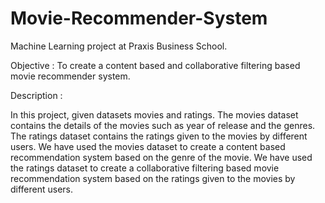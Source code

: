 # Movie-Recommender-System
Machine Learning project at Praxis Business School.

Objective : To create a content based and collaborative filtering based movie recommender system.

Description :

In this project, given datasets movies and ratings. The movies dataset contains the details of the movies such as year of release and the genres. The ratings dataset contains the ratings given to the movies by different users. We have used the movies dataset to create a content based recommendation system based on the genre of the movie. We have used the ratings dataset to create a collaborative filtering based movie recommendation system based on the ratings given to the movies by different users.
